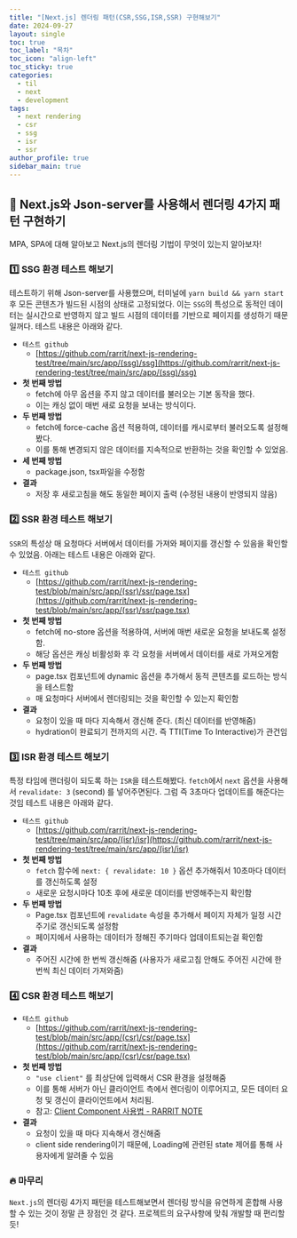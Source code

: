 ```yaml
---
title: "[Next.js] 렌더링 패턴(CSR,SSG,ISR,SSR) 구현해보기"
date: 2024-09-27
layout: single
toc: true
toc_label: "목차"
toc_icon: "align-left"
toc_sticky: true
categories:
  - til
  - next 
  - development
tags:
  - next rendering
  - csr
  - ssg
  - isr
  - ssr
author_profile: true
sidebar_main: true
---
```


## :ledger: Next.js와 Json-server를 사용해서 렌더링 4가지 패턴 구현하기
MPA, SPA에 대해 알아보고 Next.js의 렌더링 기법이 무엇이 있는지 알아보자!

### :one: SSG 환경 테스트 해보기
테스트하기 위해 Json-server를 사용했으며, 터미널에 `yarn build && yarn start` 후 모든 콘텐츠가 빌드된 시점의 상태로 고정되었다. 이는 `SSG`의 특성으로 동적인 데이터는 실시간으로 반영하지 않고 빌드 시점의 데이터를 기반으로 페이지를 생성하기 때문일꺼다. 테스트 내용은 아래와 같다.

- `테스트 github`
  - [https://github.com/rarrit/next-js-rendering-test/tree/main/src/app/(ssg)/ssg](https://github.com/rarrit/next-js-rendering-test/tree/main/src/app/(ssg)/ssg)
- **첫 번째 방법**
  - fetch에 아무 옵션을 주지 않고 데이터를 불러오는 기본 동작을 했다. 
  - 이는 캐싱 없이 매번 새로 요청을 보내는 방식이다.
- **두 번째 방법**
  - fetch에 force-cache 옵션 적용하여, 데이터를 캐시로부터 불러오도록 설정해봤다. 
  - 이를 통해 변경되지 않은 데이터를 지속적으로 반환하는 것을 확인할 수 있었음.
- **세 번째 방법**
  - package.json, tsx파일을 수정함
- **결과** 
  - 저장 후 새로고침을 해도 동일한 페이지 출력 (수정된 내용이 반영되지 않음)


### :two: SSR 환경 테스트 해보기
`SSR`의 특성상 매 요청마다 서버에서 데이터를 가져와 페이지를 갱신할 수 있음을 확인할 수 있었음. 아래는 테스트 내용은 아래와 같다.

- `테스트 github`
  - [https://github.com/rarrit/next-js-rendering-test/blob/main/src/app/(ssr)/ssr/page.tsx](https://github.com/rarrit/next-js-rendering-test/blob/main/src/app/(ssr)/ssr/page.tsx)
- **첫 번째 방법**
  - fetch에 no-store 옵션을 적용하여, 서버에 매번 새로운 요청을 보내도록 설정함.
  - 해당 옵션은 캐싱 비활성화 후 각 요청을 서버에서 데이터를 새로 가져오게함
- **두 번째 방법** 
  - page.tsx 컴포넌트에 dynamic 옵션을 추가해서 동적 콘텐츠를 로드하는 방식을 테스트함
  - 매 요청마다 서버에서 렌더링되는 것을 확인할 수 있는지 확인함
- **결과**
  - 요청이 있을 때 마다 지속해서 갱신해 준다. (최신 데이터를 반영해줌)
  - hydration이 완료되기 전까지의 시간. 즉 TTI(Time To Interactive)가 관건임

### :three: ISR 환경 테스트 해보기 
특정 타임에 랜더링이 되도록 하는 `ISR`을 테스트해봤다. `fetch`에서 `next` 옵션을 사용해서 `revalidate: 3` (second) 를 넣어주면된다. 그럼 즉 3초마다 업데이트를 해준다는 것임 테스트 내용은 아래와 같다.

- `테스트 github`
  - [https://github.com/rarrit/next-js-rendering-test/tree/main/src/app/(isr)/isr](https://github.com/rarrit/next-js-rendering-test/tree/main/src/app/(isr)/isr)
- **첫 번째 방법**
  - `fetch` 함수에 `next: { revalidate: 10 }` 옵션 추가해줘서 10초마다 데이터를 갱신하도록 설정
  - 새로운 요청시마다 10초 후에 새로운 데이터를 반영해주는지 확인함
- **두 번째 방법**
  - Page.tsx 컴포넌트에 `revalidate` 속성을 추가해서 페이지 자체가 일정 시간 주기로 갱신되도록 설정함 
  - 페이지에서 사용하는 데이터가 정해진 주기마다 업데이트되는걸 확인함
- **결과**
  - 주어진 시간에 한 번씩 갱신해줌 (사용자가 새로고침 안해도 주어진 시간에 한 번씩 최신 데이터 가져와줌)

### :four: CSR 환경 테스트 해보기

- `테스트 github`
  - [https://github.com/rarrit/next-js-rendering-test/blob/main/src/app/(csr)/csr/page.tsx](https://github.com/rarrit/next-js-rendering-test/blob/main/src/app/(csr)/csr/page.tsx)
- **첫 번째 방법**
  - `"use client"` 를 최상단에 입력해서 CSR 환경을 설정해줌 
  - 이를 통해 서버가 아닌 클라이언트 측에서 렌더링이 이루어지고, 모든 데이터 요청 및 갱신이 클라이언트에서 처리됨.
  - 참고: [Client Component 사용법 - RARRIT NOTE](https://rarrit.github.io/til/next/nj10-next-server-client-component/)
- **결과**
  - 요청이 있을 때 마다 지속해서 갱신해줌
  - client side rendering이기 때문에, Loading에 관련된 state 제어를 통해 사용자에게 알려줄 수 있음

### :fire: 마무리
`Next.js`의 렌더링 4가지 패턴을 테스트해보면서 렌더링 방식을 유연하게 혼합해 사용할 수 있는 것이 정말 큰 장점인 것 같다. 프로젝트의 요구사항에 맞춰 개발할 때 편리할 듯!